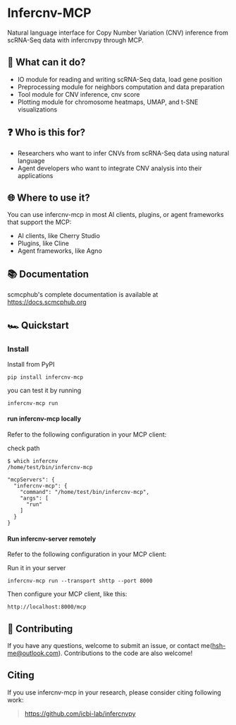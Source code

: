 # Infercnv-MCP

Natural language interface for Copy Number Variation (CNV) inference from scRNA-Seq data with infercnvpy through MCP.

## 🪩 What can it do?

- IO module for reading and writing scRNA-Seq data, load gene position 
- Preprocessing module for neighbors computation and data preparation
- Tool module for CNV inference, cnv score
- Plotting module for chromosome heatmaps, UMAP, and t-SNE visualizations

## ❓ Who is this for?

- Researchers who want to infer CNVs from scRNA-Seq data using natural language
- Agent developers who want to integrate CNV analysis into their applications

## 🌐 Where to use it?

You can use infercnv-mcp in most AI clients, plugins, or agent frameworks that support the MCP:

- AI clients, like Cherry Studio
- Plugins, like Cline
- Agent frameworks, like Agno 

## 📚 Documentation

scmcphub's complete documentation is available at https://docs.scmcphub.org

## 🏎️ Quickstart

### Install

Install from PyPI
```
pip install infercnv-mcp
```
you can test it by running
```
infercnv-mcp run
```

#### run infercnv-mcp locally
Refer to the following configuration in your MCP client:

check path
```
$ which infercnv 
/home/test/bin/infercnv-mcp
```

```
"mcpServers": {
  "infercnv-mcp": {
    "command": "/home/test/bin/infercnv-mcp",
    "args": [
      "run"
    ]
  }
}
```

#### Run infercnv-server remotely
Refer to the following configuration in your MCP client:

Run it in your server
```
infercnv-mcp run --transport shttp --port 8000
```

Then configure your MCP client, like this:
```
http://localhost:8000/mcp
```

## 🤝 Contributing

If you have any questions, welcome to submit an issue, or contact me(hsh-me@outlook.com). Contributions to the code are also welcome!

## Citing
If you use infercnv-mcp in your research, please consider citing following work: 
> https://github.com/icbi-lab/infercnvpy